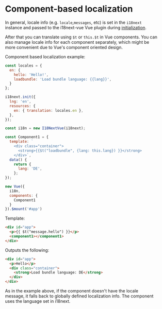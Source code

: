 # Component-based localization

In general, locale info (e.g. `locale`,`messages`, etc) is set in the `i18next` instance and passed to the i18next-vue Vue plugin during [initialization](./started.md#setup).

After that you can translate using `$t` or `this.$t` in Vue components. You can also manage locale info for each component separately, which might be more convenient due to Vue's component oriented design.

Component based localization example:

```js
const locales = {
  en: {
    hello: 'Hello!',
    loadbundle: 'Load bundle language: {{lang}}',
  }
};

i18next.init({
  lng: 'en',
  resources: {
    en: { translation: locales.en },
  },
});

const i18n = new I18NextVue(i18next);

const Component1 = {
  template: `
    <div class="container">
      <strong>{{$t("loadbundle", {lang: this.lang}) }}</strong>
    </div>`,
  data() {
    return {
      lang: 'DE',
    };
});

new Vue({
  i18n,
  components: {
    Component1
  }
}).$mount('#app')
```

Template:

    
```html
<div id="app">
  <p>{{ $t("message.hello") }}</p>
  <component1></component1>
</div>
```

Outputs the following:

```html
<div id="app">
  <p>Hello</p>
  <div class="container">
    <strong>Load bundle language: DE</strong>
  </div>
</div>
```

As in the example above, if the component doesn't have the locale message, it falls back to globally defined localization info. The component uses the language set in i18next.
